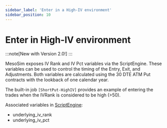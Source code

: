 ```yaml
---
sidebar_label: 'Enter in a High-IV environment'
sidebar_position: 10
---
```


# Enter in High-IV environment

:::note[New with Version 2.0!]
:::

MesoSim exposes IV Rank and IV Pct variables via the ScriptEngine. 
These variables can be used to control the timing of the Entry, Exit, and Adjustments. 
Both variables are calculated using the 30 DTE ATM Put contracts with the lookback of one calendar year.

The built-in job `[ShortPut-HighIV]` provides an example of entering the trades when the IVRank is considered to be high (>50).

Associated variables in [ScriptEngine](/about-the-simulator/scriptengine.md):
- underlying_iv_rank
- underlying_iv_pct
